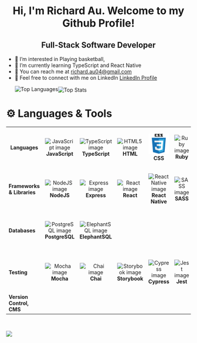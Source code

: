 <!---
au-richard/au-richard is a ✨ special ✨ repository because its `README.md` (this file) appears on your GitHub profile.
You can click the Preview link to take a look at your changes.
--->
<h1 align="center">Hi, I'm Richard Au. Welcome to my Github Profile!</h1>
<h2 align="center">Full-Stack Software Developer</h1>

- 👀 I’m interested in Playing basketball,
- 📝 I’m currently learning TypeScript and React Native
- 📧 You can reach me at richard.au04@gmail.com
- 💼 Feel free to connect with me on LinkedIn [LinkedIn Profile](https://www.linkedin.com/in/aurichard4 "My LinkedIn Page")
    <!-- width="400" height="300" -->
    <p align="left">
      <img align="left" src="https://github-readme-stats.vercel.app/api/top-langs?username=au-richard&show_icons=true&locale=en&layout=compact" alt="Top Languages" />
      <img align="center" src="https://github-readme-stats.vercel.app/api?username=au-richard&show_icons=true&locale=en" width="400" height="170" alt="Top Stats">
    </p>
    <!-- <br />
    <br />
    <br /> -->
    <!-- <br />
    <br />
    <br /> -->
    <!-- <p><img align="left" src="https://github-readme-stats.vercel.app/api/top-langs?username=au-richard&show_icons=true&locale=en&layout=compact" alt="Top Languages" /></p> -->

<!-- [![Anurag's GitHub stats](https://github-readme-stats.vercel.app/api?username=anuraghazra)](https://github.com/anuraghazra/github-readme-stats) -->

<!-- <br /> -->

# ⚙️ Languages & Tools

<table>
  <tr>
    <td align="center"><strong>Languages</strong></td>
    <td align="center" height="108" width="108">
      <img src="https://upload.wikimedia.org/wikipedia/commons/thumb/9/99/Unofficial_JavaScript_logo_2.svg/480px-Unofficial_JavaScript_logo_2.svg.png" width="55" height="55" alt="JavaScript image" />
      <br />
      <strong>JavaScript</strong>
    </td>
    <td align="center" height="108" width="108">
      <img src="https://cdn.worldvectorlogo.com/logos/typescript-2.svg" width="55" height="55" alt="TypeScript image" />
      <br />
      <strong>TypeScript</strong>
    </td>
    <td align="center" height="108" width="108">
      <img src="https://upload.wikimedia.org/wikipedia/commons/thumb/6/61/HTML5_logo_and_wordmark.svg/2048px-HTML5_logo_and_wordmark.svg.png" width="55" height="55" alt="HTML5 image" />
      <br />
      <strong>HTML</strong>
    </td>
    <td align="center" height="108" width="108">
      <img src="https://raw.githubusercontent.com/devicons/devicon/master/icons/css3/css3-original-wordmark.svg" width="55" height="55" alt="CSS3 image" />
      <br />
      <strong>CSS</strong>
    </td>
    <td align="center" height="108" width="108">
      <img src="https://upload.wikimedia.org/wikipedia/commons/thumb/7/73/Ruby_logo.svg/1024px-Ruby_logo.svg.png" width="55" height="55" alt="Ruby image" />
      <br />
      <strong>Ruby</strong>
    </td>
  </tr>
  <tr>
    <td align=""center><strong>Frameworks & Libraries</strong></td>
    <td align="center" height="108" width="108">
      <img src="https://www.clipartmax.com/png/middle/89-894960_js-discord-bot-logo-node-js-and-react-js.png" width="55" height="55" alt="NodeJS image" />
      <br />
      <strong>NodeJS</strong>
    </td>
    <td align="center" height="108" width="108">
      <img src="https://skillshack.blob.core.windows.net/uploads/express.webp" width="55" height="55" alt="Express image" />
      <br />
      <strong>Express</strong>
    </td>
    <td align="center" height="108" width="108">
      <img src="https://upload.wikimedia.org/wikipedia/commons/thumb/a/a7/React-icon.svg/2300px-React-icon.svg.png" width="55" height="55" alt="React image" />
      <br />
      <strong>React</strong>
    </td>
    <td align="center" height="108" width="108">
      <img src="https://toppng.com/uploads/preview/react-native-svg-transformer-allows-you-import-svg-aperture-science-innovators-logo-11562851994zqcpwozsvy.png" width="55" height="55" alt="React Native image" />
      <br />
      <strong>React Native</strong>
    </td>
    <td align="center" height="108" width="108">
      <img src="https://upload.wikimedia.org/wikipedia/commons/thumb/9/96/Sass_Logo_Color.svg/1280px-Sass_Logo_Color.svg.png" width="55" height="55" alt="SASS image" />
      <br />
      <strong>SASS</strong>
    </td>
    <td align="center" height="108" width="108">
      <img src="https://upload.wikimedia.org/wikipedia/commons/thumb/b/b2/Bootstrap_logo.svg/512px-Bootstrap_logo.svg.png" width="55" height="55" alt="Bootstrap image" />
      <br />
      <strong>Bootstrap</strong>
    </td>
    <td align="center" height="108" width="108">
      <img src="http://weboutsourcing-gateway.com/blog/wp-content/uploads/2020/06/AJAX3.gif" width="55" height="55" alt="Ajax image" />
      <br />
      <strong>Ajax</strong>
    </td>
    <td align="center" height="108" width="108">
      <img src="https://www.joykal.com/wp-content/uploads/2019/09/jquery.png" width="55" height="55" alt="jQuery image" />
      <br />
      <strong>jQuery</strong>
    </td>
    <td align="center" height="108" width="108">
      <img src="https://pbs.twimg.com/profile_images/833789473376854018/skScegH6_400x400.jpg" width="55" height="55" alt="EJS image" />
      <br />
      <strong>EJS</strong>
    </td>
    <td align="center" height="108" width="108">
      <img src="https://cdn.iconscout.com/icon/free/png-256/rails-3521664-2945108.png" width="55" height="55" alt="Rails image" />
      <br />
      <strong>Rails</strong>
    </td>
    <td align="center" height="108" width="108">
      <img src="https://w7.pngwing.com/pngs/347/210/png-transparent-leaflet-javascript-library-web-browser-plug-in-software-framework-others-leaf-rss-map.png" width="55" height="55" alt="Leaflet image" />
      <br />
      <strong>Leaflet</strong>
    </td>
  </tr> 
  <tr>
    <td align=""center><strong>Databases</strong></td>
    <td align="center" height="108" width="108">
      <img src="https://w7.pngwing.com/pngs/173/36/png-transparent-postgresql-logo-computer-software-database-open-source-s-text-head-snout.png" width="55" height="55" alt="PostgreSQL image" />
      <br />
      <strong>PostgreSQL</strong>
    </td>
    <td align="center" height="108" width="108">
      <img src="https://pbs.twimg.com/profile_images/2661035254/f1797e21af006ca889d3e5f39293fca1_400x400.png" width="55" height="55" alt="ElephantSQL image" />
      <br />
      <strong>ElephantSQL</strong>
    </td>
  </tr>
  <tr>
    <td align=""center><strong>Testing</strong></td>
     <td align="center" height="108" width="108">
      <img src="https://seeklogo.com/images/M/mocha-logo-66DA231220-seeklogo.com.png" width="55" height="55" alt="Mocha image" />
      <br />
      <strong>Mocha</strong>
    </td>
     <td align="center" height="108" width="108">
      <img src="https://avatars.githubusercontent.com/u/1515293?s=280&v=4" width="55" height="55" alt="Chai image" />
      <br />
      <strong>Chai</strong>
    </td>
     <td align="center" height="108" width="108">
      <img src="https://img.stackshare.io/service/4906/default_db6159e1ae3d61e909d2c05d5a2c6990bdc6088f.png" width="55" height="55" alt="Storybook image" />
      <br />
      <strong>Storybook</strong>
    </td>
     <td align="center" height="108" width="108">
      <img src="https://res.cloudinary.com/crunchbase-production/image/upload/c_lpad,f_auto,q_auto:eco,dpr_1/q1cwqhahz7jbtfzalznd" width="55" height="55" alt="Cypress image" />
      <br />
      <strong>Cypress</strong>
    </td>
     <td align="center" height="108" width="108">
      <img src="https://user-images.githubusercontent.com/10525473/50372432-95dcd880-0611-11e9-9432-58de9be26b3b.png" width="55" height="55" alt="Jest image" />
      <br />
      <strong>Jest</strong>
    </td>
     <td align="center" height="108" width="108">
      <img src="https://rspec.info/images/logo_ogp.png" width="55" height="55" alt="RSpec image" />
      <br />
      <strong>RSpec</strong>
    </td>
     <td align="center" height="108" width="108">
      <img src="https://www.braveterry.com/wp-content/uploads/2015/01/capybara.jpg" width="55" height="55" alt="Capybara image" />
      <br />
      <strong>Capybara</strong>
    </td>
  </tr>
  <tr>
    <td align=""center><strong>Version Control, CMS</strong></td>
  </tr>
</table>

<br />

![](https://komarev.com/ghpvc/?username=au-richard&color=orange)
